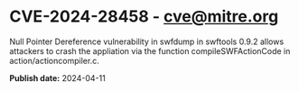 # CVE-2024-28458 - cve@mitre.org

Null Pointer Dereference vulnerability in swfdump in swftools 0.9.2 allows attackers to crash the appliation via the function compileSWFActionCode in action/actioncompiler.c.

**Publish date:** 2024-04-11
